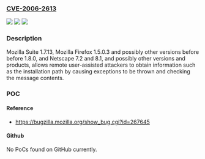 ### [CVE-2006-2613](https://cve.mitre.org/cgi-bin/cvename.cgi?name=CVE-2006-2613)
![](https://img.shields.io/static/v1?label=Product&message=n%2Fa&color=blue)
![](https://img.shields.io/static/v1?label=Version&message=n%2Fa&color=blue)
![](https://img.shields.io/static/v1?label=Vulnerability&message=n%2Fa&color=brighgreen)

### Description

Mozilla Suite 1.7.13, Mozilla Firefox 1.5.0.3 and possibly other versions before before 1.8.0, and Netscape 7.2 and 8.1, and possibly other versions and products, allows remote user-assisted attackers to obtain information such as the installation path by causing exceptions to be thrown and checking the message contents.

### POC

#### Reference
- https://bugzilla.mozilla.org/show_bug.cgi?id=267645

#### Github
No PoCs found on GitHub currently.

